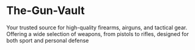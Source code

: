 # The-Gun-Vault
Your trusted source for high-quality firearms, airguns, and tactical gear. Offering a wide selection of weapons, from pistols to rifles, designed for both sport and personal defense
